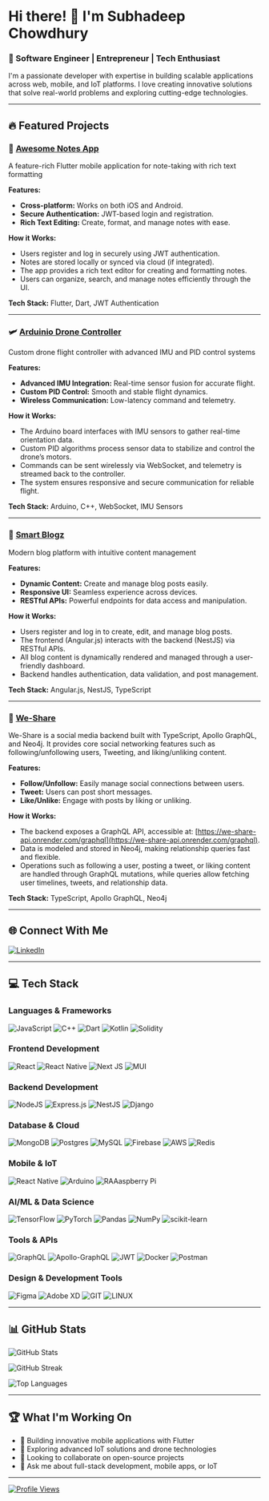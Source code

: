 # Hi there! 👋 I'm Subhadeep Chowdhury

### 🚀 Software Engineer | Entrepreneur | Tech Enthusiast

I'm a passionate developer with expertise in building scalable applications across web, mobile, and IoT platforms. I love creating innovative solutions that solve real-world problems and exploring cutting-edge technologies.

---

## 🔥 Featured Projects

### 📝 [Awesome Notes App](https://github.com/subhadeepchowdhury41/awesome-notes-app)
A feature-rich Flutter mobile application for note-taking with rich text formatting

**Features:**
- **Cross-platform:** Works on both iOS and Android.
- **Secure Authentication:** JWT-based login and registration.
- **Rich Text Editing:** Create, format, and manage notes with ease.

**How it Works:**
- Users register and log in securely using JWT authentication.
- Notes are stored locally or synced via cloud (if integrated).
- The app provides a rich text editor for creating and formatting notes.
- Users can organize, search, and manage notes efficiently through the UI.

**Tech Stack:** Flutter, Dart, JWT Authentication

---

### 🛩️ [Arduinio Drone Controller](https://github.com/subhadeepchowdhury41/arduino-drone)
Custom drone flight controller with advanced IMU and PID control systems

**Features:**
- **Advanced IMU Integration:** Real-time sensor fusion for accurate flight.
- **Custom PID Control:** Smooth and stable flight dynamics.
- **Wireless Communication:** Low-latency command and telemetry.

**How it Works:**
- The Arduino board interfaces with IMU sensors to gather real-time orientation data.
- Custom PID algorithms process sensor data to stabilize and control the drone’s motors.
- Commands can be sent wirelessly via WebSocket, and telemetry is streamed back to the controller.
- The system ensures responsive and secure communication for reliable flight.

**Tech Stack:** Arduino, C++, WebSocket, IMU Sensors

---

### 📝 [Smart Blogz](https://github.com/subhadeepchowdhury41/smart-blogz)
Modern blog platform with intuitive content management

**Features:**
- **Dynamic Content:** Create and manage blog posts easily.
- **Responsive UI:** Seamless experience across devices.
- **RESTful APIs:** Powerful endpoints for data access and manipulation.

**How it Works:**
- Users register and log in to create, edit, and manage blog posts.
- The frontend (Angular.js) interacts with the backend (NestJS) via RESTful APIs.
- All blog content is dynamically rendered and managed through a user-friendly dashboard.
- Backend handles authentication, data validation, and post management.

**Tech Stack:** Angular.js, NestJS, TypeScript

---

### 📩 [We-Share](https://github.com/subhadeepchowdhury41/we-share)
We-Share is a social media backend built with TypeScript, Apollo GraphQL, and Neo4j. It provides core social networking features such as following/unfollowing users, Tweeting, and liking/unliking content.

**Features:**
- **Follow/Unfollow:** Easily manage social connections between users.
- **Tweet:** Users can post short messages.
- **Like/Unlike:** Engage with posts by liking or unliking.

**How it Works:**
- The backend exposes a GraphQL API, accessible at: [https://we-share-api.onrender.com/graphql](https://we-share-api.onrender.com/graphql).
- Data is modeled and stored in Neo4j, making relationship queries fast and flexible.
- Operations such as following a user, posting a tweet, or liking content are handled through GraphQL mutations, while queries allow fetching user timelines, tweets, and relationship data.

**Tech Stack:** TypeScript, Apollo GraphQL, Neo4j

---

## 🌐 Connect With Me
[![LinkedIn](https://img.shields.io/badge/LinkedIn-%230077B5.svg?logo=linkedin&logoColor=white)](https://linkedin.com/in/subhadeepchowdhury41)

---

## 💻 Tech Stack

### **Languages & Frameworks**
![JavaScript](https://img.shields.io/badge/javascript-%23323330.svg?style=for-the-badge&logo=javascript&logoColor=%23F7DF1E)
![C++](https://img.shields.io/badge/c++-%2300599C.svg?style=for-the-badge&logo=c%2B%2B&logoColor=white)
![Dart](https://img.shields.io/badge/dart-%230175C2.svg?style=for-the-badge&logo=dart&logoColor=white)
![Kotlin](https://img.shields.io/badge/kotlin-%237F52FF.svg?style=for-the-badge&logo=kotlin&logoColor=white)
![Solidity](https://img.shields.io/badge/Solidity-%23363636.svg?style=for-the-badge&logo=solidity&logoColor=white)

### **Frontend Development**
![React](https://img.shields.io/badge/react-%2320232a.svg?style=for-the-badge&logo=react&logoColor=%2361DAFB)
![React Native](https://img.shields.io/badge/react_native-%2320232a.svg?style=for-the-badge&logo=react&logoColor=%2361DAFB)
![Next JS](https://img.shields.io/badge/Next-black?style=for-the-badge&logo=next.js&logoColor=white)
![MUI](https://img.shields.io/badge/MUI-%230081CB.svg?style=for-the-badge&logo=mui&logoColor=white)

### **Backend Development**
![NodeJS](https://img.shields.io/badge/node.js-6DA55F?style=for-the-badge&logo=node.js&logoColor=white)
![Express.js](https://img.shields.io/badge/express.js-%23404d59.svg?style=for-the-badge&logo=express&logoColor=%2361DAFB)
![NestJS](https://img.shields.io/badge/nestjs-%23E0234E.svg?style=for-the-badge&logo=nestjs&logoColor=white)
![Django](https://img.shields.io/badge/django-%23092E20.svg?style=for-the-badge&logo=django&logoColor=white)

### **Database & Cloud**
![MongoDB](https://img.shields.io/badge/MongoDB-%234ea94b.svg?style=for-the-badge&logo=mongodb&logoColor=white)
![Postgres](https://img.shields.io/badge/postgres-%23316192.svg?style=for-the-badge&logo=postgresql&logoColor=white)
![MySQL](https://img.shields.io/badge/mysql-%2300000f.svg?style=for-the-badge&logo=mysql&logoColor=white)
![Firebase](https://img.shields.io/badge/Firebase-039BE5?style=for-the-badge&logo=Firebase&logoColor=white)
![AWS](https://img.shields.io/badge/AWS-%23FF9900.svg?style=for-the-badge&logo=amazon-aws&logoColor=white)
![Redis](https://img.shields.io/badge/redis-%23DD0031.svg?style=for-the-badge&logo=redis&logoColor=white)

### **Mobile & IoT**
![React Native](https://img.shields.io/badge/react_native-%2320232a.svg?style=for-the-badge&logo=react&logoColor=%2361DAFB)
![Arduino](https://img.shields.io/badge/-Arduino-00979D?style=for-the-badge&logo=Arduino&logoColor=white)
![RAAaspberry Pi](https://img.shields.io/badge/-RaspberryPi-C51A4A?style=for-the-badge&logo=Raspberry-Pi)

### **AI/ML & Data Science**
![TensorFlow](https://img.shields.io/badge/TensorFlow-%23FF6F00.svg?style=for-the-badge&logo=TensorFlow&logoColor=white)
![PyTorch](https://img.shields.io/badge/PyTorch-%23EE4C2C.svg?style=for-the-badge&logo=PyTorch&logoColor=white)
![Pandas](https://img.shields.io/badge/pandas-%23150458.svg?style=for-the-badge&logo=pandas&logoColor=white)
![NumPy](https://img.shields.io/badge/numpy-%23013243.svg?style=for-the-badge&logo=numpy&logoColor=white)
![scikit-learn](https://img.shields.io/badge/scikit--learn-%23F7931E.svg?style=for-the-badge&logo=scikit-learn&logoColor=white)

### **Tools & APIs**
![GraphQL](https://img.shields.io/badge/-GraphQL-E10098?style=for-the-badge&logo=graphql&logoColor=white)
![Apollo-GraphQL](https://img.shields.io/badge/-ApolloGraphQL-311C87?style=for-the-badge&logo=apollo-graphql)
![JWT](https://img.shields.io/badge/JWT-black?style=for-the-badge&logo=JSON%20web%20tokens)
![Docker](https://img.shields.io/badge/docker-%230db7ed.svg?style=for-the-badge&logo=docker&logoColor=white)
![Postman](https://img.shields.io/badge/Postman-FF6C37?style=for-the-badge&logo=postman&logoColor=white)

### **Design & Development Tools**
![Figma](https://img.shields.io/badge/figma-%23F24E1E.svg?style=for-the-badge&logo=figma&logoColor=white)
![Adobe XD](https://img.shields.io/badge/Adobe%20XD-470137?style=for-the-badge&logo=Adobe%20XD&logoColor=#FF61F6)
![GIT](https://img.shields.io/badge/Git-fc6d26?style=for-the-badge&logo=git&logoColor=white)
![LINUX](https://img.shields.io/badge/Linux-FCC624?style=for-the-badge&logo=linux&logoColor=black)

---

## 📊 GitHub Stats

![GitHub Stats](https://github-readme-stats.vercel.app/api?username=subhadeepchowdhury41&theme=dark&hide_border=false&include_all_commits=false&count_private=false)

![GitHub Streak](https://github-readme-streak-stats.herokuapp.com/?user=subhadeepchowdhury41&theme=dark&hide_border=false)

![Top Languages](https://github-readme-stats.vercel.app/api/top-langs/?username=subhadeepchowdhury41&theme=dark&hide_border=false&include_all_commits=false&count_private=false&layout=compact)

---

## 🏆 What I'm Working On
- 🔭 Building innovative mobile applications with Flutter
- 🌱 Exploring advanced IoT solutions and drone technologies  
- 👯 Looking to collaborate on open-source projects
- 💬 Ask me about full-stack development, mobile apps, or IoT

---

[![Profile Views](https://visitcount.itsvg.in/api?id=subhadeepchowdhury41&icon=0&color=0)](https://visitcount.itsvg.in)

<!-- Proudly created with GPRM ( https://gprm.itsvg.in ) -->
